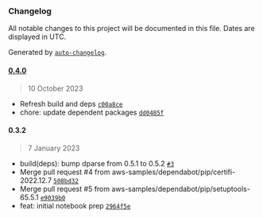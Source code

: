 ### Changelog

All notable changes to this project will be documented in this file. Dates are displayed in UTC.

Generated by [`auto-changelog`](https://github.com/CookPete/auto-changelog).

#### [0.4.0](https://github.com/aws-samples/scp-analyzer/compare/0.3.2...0.4.0)

> 10 October 2023

- Refresh build and deps [`c00a8ce`](https://github.com/aws-samples/scp-analyzer/commit/c00a8ce10e1d4bb3a75553294b73ac7026b7a6b1)
- chore: update dependent packages [`dd0485f`](https://github.com/aws-samples/scp-analyzer/commit/dd0485f28cd885ac562994c3905484c4c29711c5)

#### 0.3.2

> 7 January 2023

- build(deps): bump dparse from 0.5.1 to 0.5.2 [`#3`](https://github.com/aws-samples/scp-analyzer/pull/3)
- Merge pull request #4 from aws-samples/dependabot/pip/certifi-2022.12.7 [`508bd32`](https://github.com/aws-samples/scp-analyzer/commit/508bd32af1ed9643429048bca1911a3732de325c)
- Merge pull request #5 from aws-samples/dependabot/pip/setuptools-65.5.1 [`e9039b0`](https://github.com/aws-samples/scp-analyzer/commit/e9039b01890c0586566963404b18497224c3308f)
- feat: initial notebook prep [`2964f5e`](https://github.com/aws-samples/scp-analyzer/commit/2964f5e62657afdb149c21add8081fe864207636)
